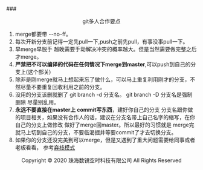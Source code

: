 ###<center>git多人合作要点</center>
1. merge都要带 --no-ff。
2. 每次开新分支前记得一定先pull一下,push之前先pull，有事没事pull一下。
3. 早merge早脱手 越晚需要手动解决冲突的概率越大。但是当然需要做完整之后才merge。 
4. **严禁把不可以编译的代码在任何情况下merge到master**,可以push到自己的分支上(这个部关)
5. 除非是刚merge就马上想起来忘了做什么，可以马上重复利用刚才的分支，不然尽量不要重复回收利用之前的分支。
6. 没用的分支该删就删了 git branch -d 分支名。 git branch -D 分支名是强制删除 尽量别乱用。
7. **永远不要直接在master上 commit写东西**，建好你自己的分支 分支名跟你做的项目相关，如果没有合作人的话，建议在分支名带上自己名字的缩写，在你自己的分支上做修改 做好了merge回master。所以最好的习惯就是 merge完就马上切到自己的分支，不要临渴掘井等要commit了才去切换分支。
8. 如果你的分支还没完美到可以merge，但是又遇到了重大问题需要给同事或者老板看看， 参考[弃枝模式](git练习题.md)
<center> Copyright © 2020 珠海数镜空时科技有限公司 All Rights Reserved</center>